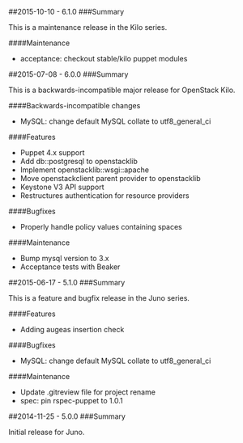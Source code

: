 ##2015-10-10 - 6.1.0
###Summary

This is a maintenance release in the Kilo series.

####Maintenance
- acceptance: checkout stable/kilo puppet modules

##2015-07-08 - 6.0.0
###Summary

This is a backwards-incompatible major release for OpenStack Kilo.

####Backwards-incompatible changes
- MySQL: change default MySQL collate to utf8_general_ci

####Features
- Puppet 4.x support
- Add db::postgresql to openstacklib
- Implement openstacklib::wsgi::apache
- Move openstackclient parent provider to openstacklib
- Keystone V3 API support
- Restructures authentication for resource providers

####Bugfixes
- Properly handle policy values containing spaces

####Maintenance
- Bump mysql version to 3.x
- Acceptance tests with Beaker

##2015-06-17 - 5.1.0
###Summary

This is a feature and bugfix release in the Juno series.

####Features
- Adding augeas insertion check

####Bugfixes
- MySQL: change default MySQL collate to utf8_general_ci

####Maintenance
- Update .gitreview file for project rename
- spec: pin rspec-puppet to 1.0.1

##2014-11-25 - 5.0.0
###Summary

Initial release for Juno.
